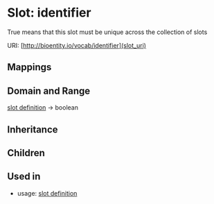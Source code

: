 # Slot: identifier


True means that this slot must be unique across the collection of slots

URI: [http://bioentity.io/vocab/identifier](slot_uri)
## Mappings

## Domain and Range

[slot definition](SlotDefinition.md) -> boolean
## Inheritance

## Children

## Used in

 *  usage: [slot definition](SlotDefinition.md)
